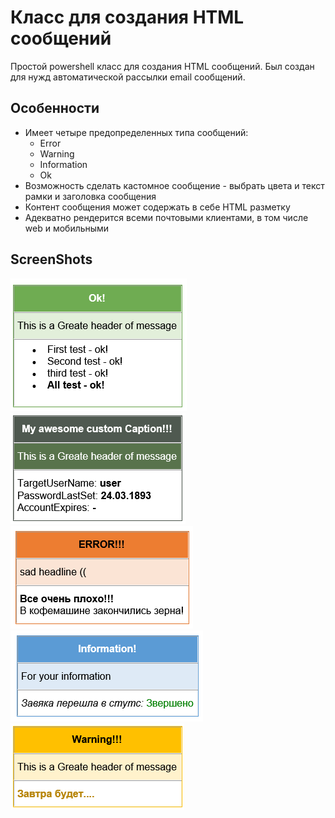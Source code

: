 # Класс для создания HTML сообщений
Простой powershell класс для создания HTML сообщений.
Был создан для нужд автоматической рассылки email сообщений. 

## Особенности
* Имеет четыре предопределенных типа сообщений:
	* Error
	* Warning
	* Information
	* Ok
* Возможность сделать кастомное сообщение - выбрать цвета и текст рамки и заголовка сообщения
* Контент сообщения может содержать в себе HTML разметку
* Адекватно рендерится всеми почтовыми клиентами, в том числе web и мобильными

## ScreenShots
![Image](https://raw.githubusercontent.com/NetFoXZX/html-message/master/images/Ok.png)
![Image](https://raw.githubusercontent.com/NetFoXZX/html-message/master/images/custom.png)
![Image](https://raw.githubusercontent.com/NetFoXZX/html-message/master/images/error.png)
![Image](https://raw.githubusercontent.com/NetFoXZX/html-message/master/images/information.png)
![Image](https://raw.githubusercontent.com/NetFoXZX/html-message/master/images/warning.png)



